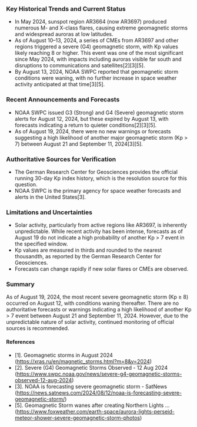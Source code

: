 ### Key Historical Trends and Current Status

- In May 2024, sunspot region AR3664 (now AR3697) produced numerous M- and X-class flares, causing extreme geomagnetic storms and widespread auroras at low latitudes.
- As of August 10–13, 2024, a series of CMEs from AR3697 and other regions triggered a severe (G4) geomagnetic storm, with Kp values likely reaching 8 or higher. This event was one of the most significant since May 2024, with impacts including auroras visible far south and disruptions to communications and satellites[2][3][5].
- By August 13, 2024, NOAA SWPC reported that geomagnetic storm conditions were waning, with no further increase in space weather activity anticipated at that time[3][5].

### Recent Announcements and Forecasts

- NOAA SWPC issued G3 (Strong) and G4 (Severe) geomagnetic storm alerts for August 12, 2024, but these expired by August 13, with forecasts indicating a return to quieter conditions[2][3][5].
- As of August 19, 2024, there were no new warnings or forecasts suggesting a high likelihood of another major geomagnetic storm (Kp > 7) between August 21 and September 11, 2024[3][5].

### Authoritative Sources for Verification

- The German Research Center for Geosciences provides the official running 30-day Kp index history, which is the resolution source for this question.
- NOAA SWPC is the primary agency for space weather forecasts and alerts in the United States[3].

### Limitations and Uncertainties

- Solar activity, particularly from active regions like AR3697, is inherently unpredictable. While recent activity has been intense, forecasts as of August 19 do not indicate a high probability of another Kp > 7 event in the specified window.
- Kp values are measured in thirds and rounded to the nearest thousandth, as reported by the German Research Center for Geosciences.
- Forecasts can change rapidly if new solar flares or CMEs are observed.

### Summary

As of August 19, 2024, the most recent severe geomagnetic storm (Kp ≥ 8) occurred on August 12, with conditions waning thereafter. There are no authoritative forecasts or warnings indicating a high likelihood of another Kp > 7 event between August 21 and September 11, 2024. However, due to the unpredictable nature of solar activity, continued monitoring of official sources is recommended.

#### References

- [1]. Geomagnetic storms in August 2024 (https://xras.ru/en/magnetic_storms.html?m=8&y=2024)
- [2]. Severe (G4) Geomagnetic Storms Observed - 12 Aug 2024 (https://www.swpc.noaa.gov/news/severe-g4-geomagnetic-storms-observed-12-aug-2024)
- [3]. NOAA is forecasting severe geomagnetic storm - SatNews (https://news.satnews.com/2024/08/12/noaa-is-forecasting-severe-geomagnetic-storm/)
- [5]. Geomagnetic Storm wanes after creating Northern Lights ... (https://www.foxweather.com/earth-space/aurora-lights-perseid-meteor-shower-severe-geomagnetic-storm-photos)